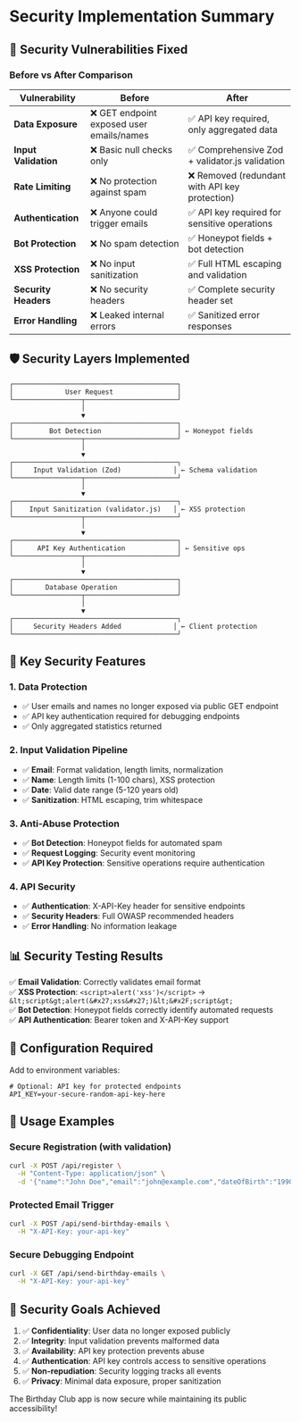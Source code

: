 # Security Implementation Summary

## 🔐 Security Vulnerabilities Fixed

### Before vs After Comparison

| Vulnerability | Before | After |
|---------------|--------|-------|
| **Data Exposure** | ❌ GET endpoint exposed user emails/names | ✅ API key required, only aggregated data |
| **Input Validation** | ❌ Basic null checks only | ✅ Comprehensive Zod + validator.js validation |
| **Rate Limiting** | ❌ No protection against spam | ❌ Removed (redundant with API key protection) |
| **Authentication** | ❌ Anyone could trigger emails | ✅ API key required for sensitive operations |
| **Bot Protection** | ❌ No spam detection | ✅ Honeypot fields + bot detection |
| **XSS Protection** | ❌ No input sanitization | ✅ Full HTML escaping and validation |
| **Security Headers** | ❌ No security headers | ✅ Complete security header set |
| **Error Handling** | ❌ Leaked internal errors | ✅ Sanitized error responses |

## 🛡️ Security Layers Implemented

```
┌─────────────────────────────────────────┐
│             User Request                │
└─────────────────┬───────────────────────┘
                  │
                  ▼
┌─────────────────────────────────────────┐
│         Bot Detection                   │ ← Honeypot fields
└─────────────────┬───────────────────────┘
                  │
                  ▼
┌─────────────────────────────────────────┐
│     Input Validation (Zod)             │ ← Schema validation
└─────────────────┬───────────────────────┘
                  │
                  ▼
┌─────────────────────────────────────────┐
│    Input Sanitization (validator.js)   │ ← XSS protection
└─────────────────┬───────────────────────┘
                  │
                  ▼
┌─────────────────────────────────────────┐
│      API Key Authentication             │ ← Sensitive ops
└─────────────────┬───────────────────────┘
                  │
                  ▼
┌─────────────────────────────────────────┐
│        Database Operation               │
└─────────────────┬───────────────────────┘
                  │
                  ▼
┌─────────────────────────────────────────┐
│     Security Headers Added             │ ← Client protection
└─────────────────────────────────────────┘
```

## 🚀 Key Security Features

### 1. **Data Protection**
- ✅ User emails and names no longer exposed via public GET endpoint
- ✅ API key authentication required for debugging endpoints
- ✅ Only aggregated statistics returned

### 2. **Input Validation Pipeline**
- ✅ **Email**: Format validation, length limits, normalization
- ✅ **Name**: Length limits (1-100 chars), XSS protection
- ✅ **Date**: Valid date range (5-120 years old)
- ✅ **Sanitization**: HTML escaping, trim whitespace

### 3. **Anti-Abuse Protection**
- ✅ **Bot Detection**: Honeypot fields for automated spam
- ✅ **Request Logging**: Security event monitoring
- ✅ **API Key Protection**: Sensitive operations require authentication

### 4. **API Security**
- ✅ **Authentication**: X-API-Key header for sensitive endpoints
- ✅ **Security Headers**: Full OWASP recommended headers
- ✅ **Error Handling**: No information leakage

## 📊 Security Testing Results

✅ **Email Validation**: Correctly validates email format  
✅ **XSS Protection**: `<script>alert('xss')</script>` → `&lt;script&gt;alert(&#x27;xss&#x27;)&lt;&#x2F;script&gt;`  
✅ **Bot Detection**: Honeypot fields correctly identify automated requests  
✅ **API Authentication**: Bearer token and X-API-Key support  

## 🔧 Configuration Required

Add to environment variables:
```env
# Optional: API key for protected endpoints
API_KEY=your-secure-random-api-key-here
```

## 📝 Usage Examples

### Secure Registration (with validation)
```bash
curl -X POST /api/register \
  -H "Content-Type: application/json" \
  -d '{"name":"John Doe","email":"john@example.com","dateOfBirth":"1990-05-15"}'
```

### Protected Email Trigger
```bash
curl -X POST /api/send-birthday-emails \
  -H "X-API-Key: your-api-key"
```

### Secure Debugging Endpoint  
```bash
curl -X GET /api/send-birthday-emails \
  -H "X-API-Key: your-api-key"
```

## 🎯 Security Goals Achieved

1. ✅ **Confidentiality**: User data no longer exposed publicly
2. ✅ **Integrity**: Input validation prevents malformed data
3. ✅ **Availability**: API key protection prevents abuse
4. ✅ **Authentication**: API key controls access to sensitive operations
5. ✅ **Non-repudiation**: Security logging tracks all events
6. ✅ **Privacy**: Minimal data exposure, proper sanitization

The Birthday Club app is now secure while maintaining its public accessibility!